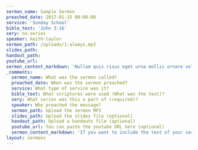 ```yaml
---
sermon_name: Sample Sermon
preached_date: 2017-01-15 00:00:00
service: 'Sunday School'
bible_text: 'John 3:16'
sery: no-series
speaker: keith-taylor
sermon_path: /uploads/1-always.mp3
slides_path:
handout_path:
youtube_url:
sermon_content_markdown: 'Nullam quis risus eget urna mollis ornare vel eu leo. Maecenas sed diam eget risus varius blandit sit amet non magna. Aenean eu leo quam. Pellentesque ornare sem lacinia quam venenatis vestibulum. Fusce dapibus, tellus ac cursus commodo, tortor mauris condimentum nibh, ut fermentum massa justo sit amet risus.'
_comments:
  sermon_name: What was the sermon called?
  preached_date: When was the sermon preached?
  service: What type of service was it?
  bible_text: What scriptures were used (What was the text)?
  sery: What series was this a part of (required)?
  speaker: Who preached the message?
  sermon_path: Upload the sermon MP3
  slides_path: Upload the slides file (optional)
  handout_path: Upload a handouts file (optional)
  youtube_url: You can paste the youtube URL here (optional)
  sermon_content_markdown: 'If you want to include the text of your sermon, put it here (optional)'
layout: sermons
---
```

